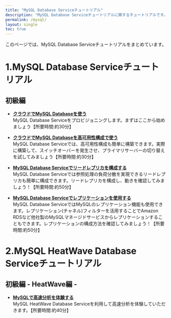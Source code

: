 ```yaml
---
title: "MySQL Database Serviceチュートリアル"
description: "MySQL Database Serviceチュートリアルに関するチュートリアルです。"
permalink: /mysql/
layout: single
toc: true
---
```


このページでは、MySQL Database Serviceチュートリアルをまとめています。   

# 1.MySQL Database Serviceチュートリアル

## 初級編　

+ **[クラウドでMySQL Databaseを使う](./creating-mds/)**  
    MySQL Database Serviceをプロビジョニングします。まずはここから始めましょう【所要時間:約30分】

+ **[クラウドでMySQL Databaseを高可用性構成で使う](./creating-mds-ha/)**  
    MySQL Database Serviceでは、高可用性構成も簡単に構築できます。実際に構築して、スイッチオーバーを発生させ、プライマリサーバーの切り替えを試してみましょう【所要時間:約30分】

+ **[MySQL Database Serviceでリードレプリカを構成する](./creating-mds-readreplica/)**  
    MySQL Database Serviceでは参照処理の負荷分散を実現できるリードレプリカも簡単に構成できます。リードレプリカを構成し、動きを確認してみましょう！【所要時間:約50分】

+ **[MySQL Database Serviceでレプリケーションを使用する](./creating-mds-channel/)**  
    MySQL Database ServiceではMySQLのレプリケーション機能も使用できます。レプリケーション(チャネル)フィルターを活用することでAmazon RDSなど他社製のMySQLマネージドサービスからレプリケーションすることもできます。レプリケーションの構成方法を確認してみましょう！【所要時間:約50分】

# 2.MySQL HeatWave Database Serviceチュートリアル

## 初級編 - HeatWave編 - 

+ **[MySQLで高速分析を体験する](./creating-HeatWave/)**  
     MySQL HeatWave Database Serviceを利用して高速分析を体験していただきます。【所要時間:約40分】